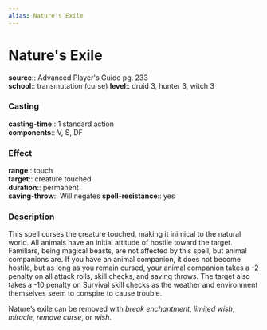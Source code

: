 ```yaml
---
alias: Nature's Exile
---
```


# Nature's Exile 

**source**:: Advanced Player's Guide pg. 233  
**school**:: transmutation (curse)
**level**:: druid 3, hunter 3, witch 3

### Casting 

**casting-time**:: 1 standard action  
**components**:: V, S, DF

### Effect 

**range**:: touch  
**target**:: creature touched  
**duration**:: permanent  
**saving-throw**:: Will negates
**spell-resistance**:: yes

### Description 

This spell curses the creature touched, making it inimical to the natural world. All animals have an initial attitude of hostile toward the target. Familiars, being magical beasts, are not affected by this spell, but animal companions are. If you have an animal companion, it does not become hostile, but as long as you remain cursed, your animal companion takes a -2 penalty on all attack rolls, skill checks, and saving throws. The target also takes a -10 penalty on Survival skill checks as the weather and environment themselves seem to conspire to cause trouble.  
  
Nature’s exile can be removed with *break enchantment*, *limited wish*, *miracle*, *remove curse*, or *wish*.
